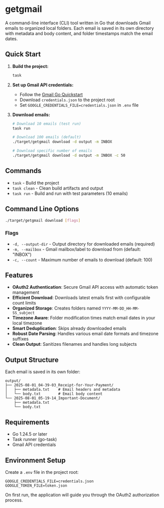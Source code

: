 # getgmail

A command-line interface (CLI) tool written in Go that downloads Gmail emails to organized local folders. Each email is saved in its own directory with metadata and body content, and folder timestamps match the email dates.

## Quick Start

1. **Build the project:**
   ```bash
   task
   ```

2. **Set up Gmail API credentials:**
   - Follow the [Gmail Go Quickstart](https://developers.google.com/gmail/api/quickstart/go)
   - Download `credentials.json` to the project root
   - Set `GOOGLE_CREDENTIALS_FILE=credentials.json` in `.env` file

3. **Download emails:**
   ```bash
   # Download 10 emails (test run)
   task run
   
   # Download 100 emails (default)
   ./target/getgmail download -d output -m INBOX
   
   # Download specific number of emails
   ./target/getgmail download -d output -m INBOX -c 50
   ```

## Commands

- `task` - Build the project
- `task clean` - Clean build artifacts and output
- `task run` - Build and run with test parameters (10 emails)

## Command Line Options

```bash
./target/getgmail download [flags]
```

### Flags
- `-d, --output-dir` - Output directory for downloaded emails (required)
- `-m, --mailbox` - Gmail mailbox/label to download from (default: "INBOX")
- `-c, --count` - Maximum number of emails to download (default: 100)

## Features

- **OAuth2 Authentication**: Secure Gmail API access with automatic token management
- **Efficient Download**: Downloads latest emails first with configurable count limits
- **Organized Storage**: Creates folders named `YYYY-MM-DD_HH-MM-SS_subject` 
- **Timezone Aware**: Folder modification times match email dates in your local timezone
- **Smart Deduplication**: Skips already downloaded emails
- **Robust Date Parsing**: Handles various email date formats and timezone suffixes
- **Clean Output**: Sanitizes filenames and handles long subjects

## Output Structure

Each email is saved in its own folder:
```
output/
├── 2025-08-01_04-39-03_Receipt-for-Your-Payment/
│   ├── metadata.txt    # Email headers and metadata
│   └── body.txt        # Email body content
└── 2025-08-01_05-19-14_Important-Document/
    ├── metadata.txt
    └── body.txt
```

## Requirements

- Go 1.24.5 or later
- Task runner (go-task)
- Gmail API credentials

## Environment Setup

Create a `.env` file in the project root:
```
GOOGLE_CREDENTIALS_FILE=credentials.json
GOOGLE_TOKEN_FILE=token.json
```

On first run, the application will guide you through the OAuth2 authorization process.